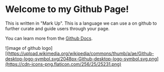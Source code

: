 # Welcome to my Github Page!

This is written in "Mark Up". This is a language we can use a on github to further curate and guide users through your page. 

You can learn more from the [Github Docs](https://docs.github.com/en/get-started/writing-on-github/getting-started-with-writing-and-formatting-on-github/basic-writing-and-formatting-syntax). 

![image of github logo][(https://upload.wikimedia.org/wikipedia/commons/thumb/a/ae/Github-desktop-logo-symbol.svg/2048px-Github-desktop-logo-symbol.svg.png](https://cdn-icons-png.flaticon.com/256/25/25231.png)


